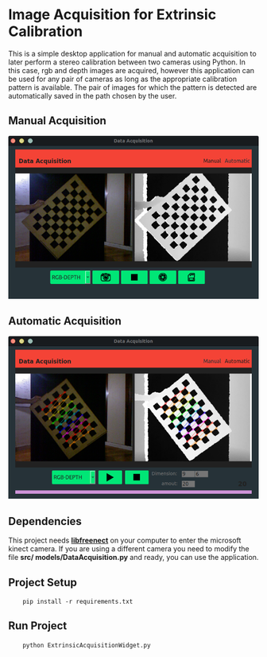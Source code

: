 # **Image Acquisition for Extrinsic Calibration**

This is a simple desktop application for manual and automatic acquisition to later perform a stereo calibration between two cameras using Python. In this case, rgb and depth images are acquired, however this application can be used for any pair of cameras as long as the appropriate calibration pattern is available.
The pair of images for which the pattern is detected are automatically saved in the path chosen by the user.
## Manual Acquisition
![depth pattern](public/images/manualAcquisition.png)

## Automatic Acquisition
![depth pattern](public/images/automaticAcquisition.png)

## Dependencies
This project needs **[libfreenect](https://github.com/OpenKinect/libfreenect)** on your computer to enter the microsoft kinect camera. If you are using a different camera you need to modify the file **src/ models/DataAcquisition.py** and ready, you can use the application.

## Project Setup
```
    pip install -r requirements.txt
```
## Run Project
```
    python ExtrinsicAcquisitionWidget.py
```

